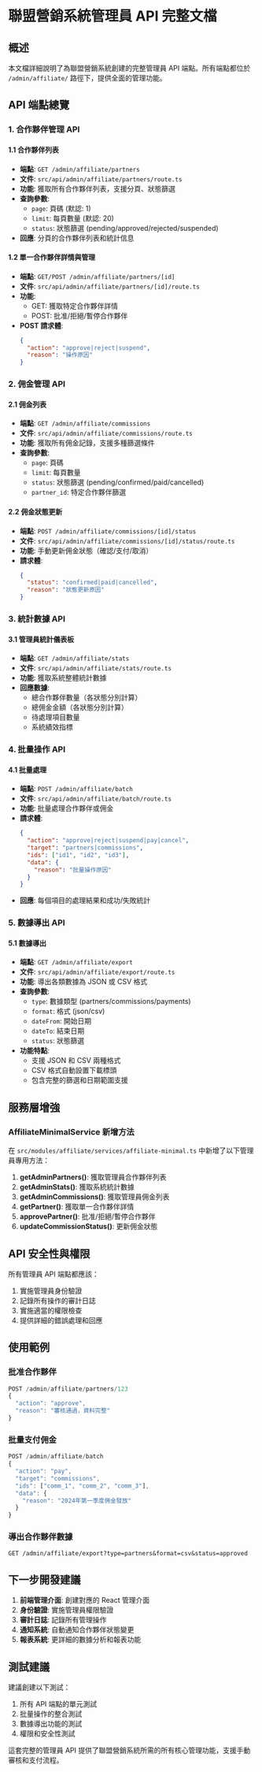 # 聯盟營銷系統管理員 API 完整文檔

## 概述
本文檔詳細說明了為聯盟營銷系統創建的完整管理員 API 端點。所有端點都位於 `/admin/affiliate/` 路徑下，提供全面的管理功能。

## API 端點總覽

### 1. 合作夥伴管理 API

#### 1.1 合作夥伴列表
- **端點**: `GET /admin/affiliate/partners`
- **文件**: `src/api/admin/affiliate/partners/route.ts`
- **功能**: 獲取所有合作夥伴列表，支援分頁、狀態篩選
- **查詢參數**:
  - `page`: 頁碼 (默認: 1)
  - `limit`: 每頁數量 (默認: 20)
  - `status`: 狀態篩選 (pending/approved/rejected/suspended)
- **回應**: 分頁的合作夥伴列表和統計信息

#### 1.2 單一合作夥伴詳情與管理
- **端點**: `GET/POST /admin/affiliate/partners/[id]`
- **文件**: `src/api/admin/affiliate/partners/[id]/route.ts`
- **功能**: 
  - GET: 獲取特定合作夥伴詳情
  - POST: 批准/拒絕/暫停合作夥伴
- **POST 請求體**:
  ```json
  {
    "action": "approve|reject|suspend",
    "reason": "操作原因"
  }
  ```

### 2. 佣金管理 API

#### 2.1 佣金列表
- **端點**: `GET /admin/affiliate/commissions`
- **文件**: `src/api/admin/affiliate/commissions/route.ts`
- **功能**: 獲取所有佣金記錄，支援多種篩選條件
- **查詢參數**:
  - `page`: 頁碼
  - `limit`: 每頁數量
  - `status`: 狀態篩選 (pending/confirmed/paid/cancelled)
  - `partner_id`: 特定合作夥伴篩選

#### 2.2 佣金狀態更新
- **端點**: `POST /admin/affiliate/commissions/[id]/status`
- **文件**: `src/api/admin/affiliate/commissions/[id]/status/route.ts`
- **功能**: 手動更新佣金狀態（確認/支付/取消）
- **請求體**:
  ```json
  {
    "status": "confirmed|paid|cancelled",
    "reason": "狀態更新原因"
  }
  ```

### 3. 統計數據 API

#### 3.1 管理員統計儀表板
- **端點**: `GET /admin/affiliate/stats`
- **文件**: `src/api/admin/affiliate/stats/route.ts`
- **功能**: 獲取系統整體統計數據
- **回應數據**:
  - 總合作夥伴數量（各狀態分別計算）
  - 總佣金金額（各狀態分別計算）
  - 待處理項目數量
  - 系統績效指標

### 4. 批量操作 API

#### 4.1 批量處理
- **端點**: `POST /admin/affiliate/batch`
- **文件**: `src/api/admin/affiliate/batch/route.ts`
- **功能**: 批量處理合作夥伴或佣金
- **請求體**:
  ```json
  {
    "action": "approve|reject|suspend|pay|cancel",
    "target": "partners|commissions",
    "ids": ["id1", "id2", "id3"],
    "data": {
      "reason": "批量操作原因"
    }
  }
  ```
- **回應**: 每個項目的處理結果和成功/失敗統計

### 5. 數據導出 API

#### 5.1 數據導出
- **端點**: `GET /admin/affiliate/export`
- **文件**: `src/api/admin/affiliate/export/route.ts`
- **功能**: 導出各類數據為 JSON 或 CSV 格式
- **查詢參數**:
  - `type`: 數據類型 (partners/commissions/payments)
  - `format`: 格式 (json/csv)
  - `dateFrom`: 開始日期
  - `dateTo`: 結束日期
  - `status`: 狀態篩選
- **功能特點**:
  - 支援 JSON 和 CSV 兩種格式
  - CSV 格式自動設置下載標頭
  - 包含完整的篩選和日期範圍支援

## 服務層增強

### AffiliateMinimalService 新增方法
在 `src/modules/affiliate/services/affiliate-minimal.ts` 中新增了以下管理員專用方法：

1. **getAdminPartners()**: 獲取管理員合作夥伴列表
2. **getAdminStats()**: 獲取系統統計數據
3. **getAdminCommissions()**: 獲取管理員佣金列表
4. **getPartner()**: 獲取單一合作夥伴詳情
5. **approvePartner()**: 批准/拒絕/暫停合作夥伴
6. **updateCommissionStatus()**: 更新佣金狀態

## API 安全性與權限

所有管理員 API 端點都應該：
1. 實施管理員身份驗證
2. 記錄所有操作的審計日誌
3. 實施適當的權限檢查
4. 提供詳細的錯誤處理和回應

## 使用範例

### 批准合作夥伴
```javascript
POST /admin/affiliate/partners/123
{
  "action": "approve",
  "reason": "審核通過，資料完整"
}
```

### 批量支付佣金
```javascript
POST /admin/affiliate/batch
{
  "action": "pay",
  "target": "commissions",
  "ids": ["comm_1", "comm_2", "comm_3"],
  "data": {
    "reason": "2024年第一季度佣金發放"
  }
}
```

### 導出合作夥伴數據
```
GET /admin/affiliate/export?type=partners&format=csv&status=approved
```

## 下一步開發建議

1. **前端管理介面**: 創建對應的 React 管理介面
2. **身份驗證**: 實施管理員權限驗證
3. **審計日誌**: 記錄所有管理操作
4. **通知系統**: 自動通知合作夥伴狀態變更
5. **報表系統**: 更詳細的數據分析和報表功能

## 測試建議

建議創建以下測試：
1. 所有 API 端點的單元測試
2. 批量操作的整合測試
3. 數據導出功能的測試
4. 權限和安全性測試

這套完整的管理員 API 提供了聯盟營銷系統所需的所有核心管理功能，支援手動審核和支付流程。
